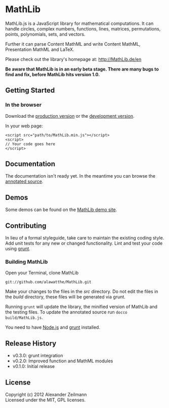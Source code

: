 # MathLib

MathLib.js is a JavaScript library for mathematical computations. It can handle circles, complex numbers, functions, lines, matrices, permutations, points, polynomials, sets, and vectors.

Further it can parse Content MathML and write Content MathML, Presentation MathML and LaTeX.

Please check out the library's homepage at: <http://MathLib.de/en>

**Be aware that MathLib is in an early beta stage.
There are many bugs to find and fix, before MathLib hits version 1.0.**

## Getting Started

### In the browser
Download the [production version](https://raw.github.com/alawatthe/MathLib/master/build/MathLib.min.js) or the [development version](https://raw.github.com/alawatthe/MathLib/master/build/MathLib.js).

In your web page:

```
<script src="path/to/MathLib.min.js"></script>
<script>
// Your code goes here
</script>
```


## Documentation
The documentation isn't ready yet. In the meantime you can browse the [annotated source](http://mathlib.de/en/docs/annotatedSource).


## Demos
Some demos can be found on the [MathLib demo site](http://mathlib.de/en/demos).


## Contributing
In lieu of a formal styleguide, take care to maintain the existing coding style. Add unit tests for any new or changed functionality. Lint and test your code using [grunt](http://gruntjs.com/).


### Building MathLib

Open your Terminal, clone MathLib

```
git://github.com/alawatthe/MathLib.git
```

Make your changes to the files in the _src_ directory. Do not edit the files in the _build_ directory, these files will be generated via grunt.

Running ```grunt``` will update the library, the minified version of MathLib and the testing files.
To update the annotated source run ```docco build/MathLib.js```.

You need to have [Node.js](nodejs.org) and [grunt](http://gruntjs.com/) installed. 

## Release History
* v0.3.0: grunt integration
* v0.2.0: Improved function and MathML modules
* v0.1.0: Initial release

## License
Copyright (c) 2012 Alexander Zeilmann  
Licensed under the MIT, GPL licenses.
